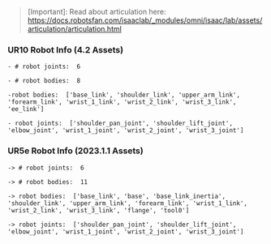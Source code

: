 > [Important]: Read about articulation here: https://docs.robotsfan.com/isaaclab/_modules/omni/isaac/lab/assets/articulation/articulation.html

### UR10 Robot Info (4.2 Assets)
````
- # robot joints:  6

- # robot bodies:  8

-robot bodies:  ['base_link', 'shoulder_link', 'upper_arm_link', 'forearm_link', 'wrist_1_link', 'wrist_2_link', 'wrist_3_link', 'ee_link']

- robot joints:  ['shoulder_pan_joint', 'shoulder_lift_joint', 'elbow_joint', 'wrist_1_joint', 'wrist_2_joint', 'wrist_3_joint']
````

### UR5e Robot Info (2023.1.1 Assets)
````
-> # robot joints:  6

-> # robot bodies:  11

-> robot bodies:  ['base_link', 'base', 'base_link_inertia', 'shoulder_link', 'upper_arm_link', 'forearm_link', 'wrist_1_link', 'wrist_2_link', 'wrist_3_link', 'flange', 'tool0']

-> robot joints:  ['shoulder_pan_joint', 'shoulder_lift_joint', 'elbow_joint', 'wrist_1_joint', 'wrist_2_joint', 'wrist_3_joint']
````